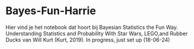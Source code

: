 # Bayes-Fun-Harrie
Hier vind je het notebook dat hoort bij Bayesian Statistics the Fun Way. Understanding Statistics and Probability With Star Wars, LEGO,and Rubber Ducks van Will Kurt (Kurt, 2019). In progress, just set up (18-06-24)
